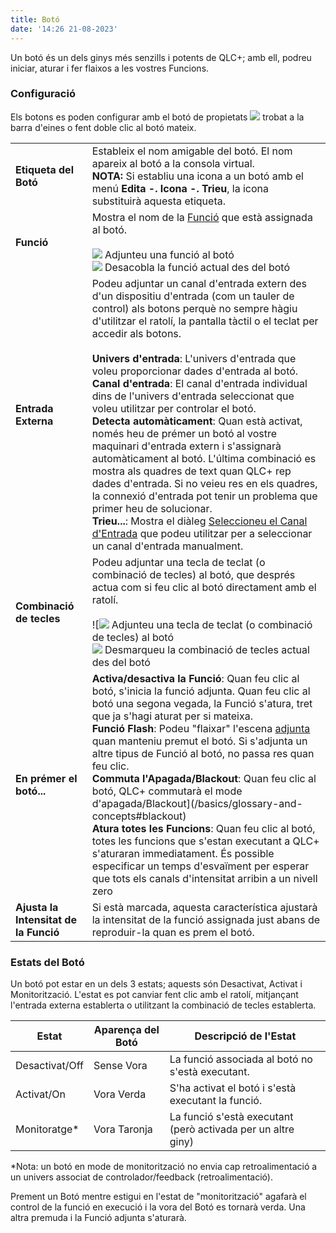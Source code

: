 ```yaml
---
title: Botó
date: '14:26 21-08-2023'
---
```


Un botó és un dels ginys més senzills i potents de QLC+; amb ell, podreu iniciar, aturar i fer flaixos a les vostres Funcions.

### Configuració

Els botons es poden configurar amb el botó de propietats ![](/basics/edit.png) trobat a la barra d'eines o fent doble clic al botó mateix.

|     |     |
| --- | --- |
| **Etiqueta del Botó** | Estableix el nom amigable del botó. El nom apareix al botó a la consola virtual.<br>**NOTA:** Si establiu una icona a un botó amb el menú **Edita -. Icona -. Trieu**, la icona substituirà aquesta etiqueta. |
| **Funció** | Mostra el nom de la [Funció](/basics/glossary-and-concepts#funcions) que està assignada al botó.<br><br>![](/basics/attach.png) Adjunteu una funció al botó <br>![](/basics/detach.png) Desacobla la funció actual des del botó |
| **Entrada Externa** | Podeu adjuntar un canal d'entrada extern des d'un dispositiu d'entrada (com un tauler de control) als botons perquè no sempre hàgiu d'utilitzar el ratolí, la pantalla tàctil o el teclat per accedir als botons.<br><br>**Univers d'entrada**: L'univers d'entrada que voleu proporcionar dades d'entrada al botó.<br>**Canal d'entrada**: El canal d'entrada individual dins de l'univers d'entrada seleccionat que voleu utilitzar per controlar el botó.<br>**Detecta automàticament**: Quan està activat, només heu de prémer un botó al vostre maquinari d'entrada extern i s'assignarà automàticament al botó. L'última combinació es mostra als quadres de text quan QLC+ rep dades d'entrada. Si no veieu res en els quadres, la connexió d'entrada pot tenir un problema que primer heu de solucionar.<br>**Trieu...**: Mostra el diàleg [Seleccioneu el Canal d'Entrada](../select-input-channel) que podeu utilitzar per a seleccionar un canal d'entrada manualment. |
| **Combinació de tecles** | Podeu adjuntar una tecla de teclat (o combinació de tecles) al botó, que després actua com si feu clic al botó directament amb el ratolí.<br><br>![![](/basics/key_bindings.png) Adjunteu una tecla de teclat (o combinació de tecles) al botó <br>![](/basics/fileclose.png) Desmarqueu la combinació de tecles actual des del botó |
| **En prémer el botó...** | **Activa/desactiva la Funció**: Quan feu clic al botó, s'inicia la funció adjunta. Quan feu clic al botó una segona vegada, la Funció s'atura, tret que ja s'hagi aturat per si mateixa.<br>**Funció Flash**: Podeu  "flaixar" l'escena [adjunta](/basics/glossary-and-concepts#escena) quan manteniu premut el botó. Si s'adjunta un altre tipus de Funció al botó, no passa res quan feu clic.<br>**Commuta l'Apagada/Blackout**: Quan feu clic al botó, QLC+ commutarà el mode d'apagada/Blackout](/basics/glossary-and-concepts#blackout)<br>**Atura totes les Funcions**: Quan feu clic al botó, totes les funcions que s'estan executant a QLC+ s'aturaran immediatament. És possible especificar un temps d'esvaïment per esperar que tots els canals d'intensitat arribin a un nivell zero |
| **Ajusta la Intensitat de la Funció** | Si està marcada, aquesta característica ajustarà la intensitat de la funció assignada just abans de reproduir-la quan es prem el botó. |

### Estats del Botó

Un botó pot estar en un dels 3 estats; aquests són Desactivat, Activat i Monitorització. L'estat es pot canviar fent clic amb el ratolí, mitjançant l'entrada externa establerta o utilitzant la combinació de tecles establerta.

| Estat | Aparença del Botó | Descripció de l'Estat |
|-------------|-------------------|------------------------------------------------------------|
| Desactivat/Off | Sense Vora | La funció associada al botó no s'està executant. |
| Activat/On | Vora Verda | S'ha activat el botó i s'està executant la funció. |
| Monitoratge* | Vora Taronja | La funció s'està executant (però activada per un altre giny) |

*Nota: un botó en mode de monitorització no envia cap retroalimentació a un univers associat de controlador/feedback (retroalimentació).

Prement un Botó mentre estigui en l'estat de "monitorització" agafarà el control de la funció en execució i la vora del Botó es tornarà verda. Una altra premuda i la Funció adjunta s'aturarà.
